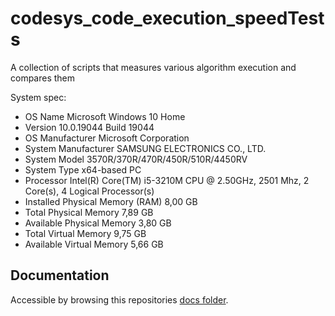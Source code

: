 # codesys_code_execution_speedTests
A collection of scripts that measures various algorithm execution and compares them

System spec:
- OS Name	Microsoft Windows 10 Home	
- Version	10.0.19044 Build 19044	
- OS Manufacturer	Microsoft Corporation	
- System Manufacturer	SAMSUNG ELECTRONICS CO., LTD.	
- System Model	3570R/370R/470R/450R/510R/4450RV	
- System Type	x64-based PC	
- Processor	Intel(R) Core(TM) i5-3210M CPU @ 2.50GHz, 2501 Mhz, 2 Core(s), 4 Logical Processor(s)	
- Installed Physical Memory (RAM)	8,00 GB	
- Total Physical Memory	7,89 GB	
- Available Physical Memory	3,80 GB	
- Total Virtual Memory	9,75 GB	
- Available Virtual Memory	5,66 GB	

## Documentation
Accessible by browsing this repositories [docs folder](docs/index.md). 